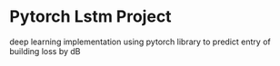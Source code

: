 # Pytorch Lstm Project
 deep  learning implementation using pytorch library to predict entry of building loss by dB
